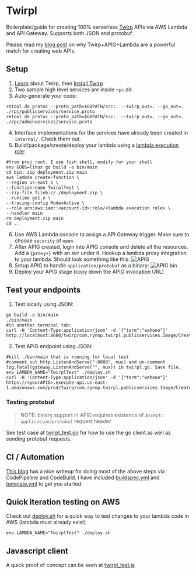 # Twirpl

Boilerplate/guide for creating 100% serverless [Twirp](https://github.com/twitchtv/twirp) APIs via AWS Lambda and API Gateway.  Supports both JSON and protobuf.

Please read my [blog post](https://rynop.com/2018/01/23/twirpl-twirp-go-framework-running-completely-serverless/) on why Twirp+APIG+Lambda are a powerful match for creating web APIs.

## Setup

1. [Learn](https://blog.twitch.tv/twirp-a-sweet-new-rpc-framework-for-go-5f2febbf35f#a99f) about Twirp, then [Install Twirp](https://github.com/twitchtv/twirp/wiki)
1. Two sample high level services are inside `rpc` dir.
1. Auto-generate your code:
```
retool do protoc --proto_path=$GOPATH/src:. --twirp_out=. --go_out=. ./rpc/publicservices/service.proto 
retool do protoc --proto_path=$GOPATH/src:. --twirp_out=. --go_out=. ./rpc/adminservices/service.proto 
```
4. Interface implementations for the services have already been created in `internal/`. Check them out.
5. Build/package/create/deploy your lambda using a [lambda execution role](https://docs.aws.amazon.com/lambda/latest/dg/intro-permission-model.html#lambda-intro-execution-role):
```
#from proj root. I use fish shell, modify for your shell
env GOOS=linux go build -o bin/main
cd bin; zip deployment.zip main
aws lambda create-function \
--region us-east-1 \
--function-name TwirplTest \
--zip-file fileb://./deployment.zip \
--runtime go1.x \
--tracing-config Mode=Active \
--role arn:aws:iam::<account-id>:role/<lambda execution role> \
--handler main
rm deployment.zip main
cd ..
```
6. Use AWS Lambda console to assign a API Gateway trigger.  Make sure to choose `security` of `open`.
7. After APIG created, login into APIG console and delete all the resources.  Add a `{proxy+}` with an `ANY` under it.  Hookup a lambda proxy integration to your lambda.  Should look something like this:
![APIG](https://rynop.files.wordpress.com/2018/01/screen-shot-2018-01-23-at-9-49-28-am.png?w=1566)
8. Setup APIG to handle `application/protobuf` as a binary:
![APIG bin](https://rynop.files.wordpress.com/2018/01/screen-shot-2018-01-22-at-3-20-18-pm.png?w=1848)
9. Deploy your APIG stage (copy down the APIG invocation URL)

## Test your endpoints

1. Test locally using JSON:
```
go build -o bin/main
./bin/main
#in another terminal tab:
curl -H 'Content-Type:application/json' -d '{"term":"wahooo"}' http://localhost:8080/twirp/com.rynop.twirpl.publicservices.Image/CreateGiphy
```
2. Test APIG endpoint using JSON:
```
#kill ./bin/main that is running for local test
#comment out http.ListenAndServe(":8080", mux) and un-comment log.Fatal(gateway.ListenAndServe("", mux)) in twirpl.go. Save file.
env LAMBDA_NAME="TwirplTest" ./deploy.sh
curl -H 'Content-Type:application/json' -d '{"term":"wahooo"}' https://<yourAPIG>.execute-api.us-east-1.amazonaws.com/prod/twirp/com.rynop.twirpl.publicservices.Image/CreateGiphy
```

### Testing protobuf

> NOTE: binary support in APIG requires existence of `Accept: application/protobuf` request header

See test case at [twirpl_test.go](./twirpl_test.go) for how to use the go client as well as sending protobuf requests.  

## CI / Automation

[This blog](https://aws.amazon.com/blogs/compute/announcing-go-support-for-aws-lambda/) has a nice writeup for doing most of the above steps via CodePipeline and CodeBuild.  I have included [buildspec.yml](buildspec.yml) and [template.yml](./template.yml) to get you started.

## Quick iteration testing on AWS

Check out [deploy.sh](./deploy.sh) for a quick way to test changes to your lambda code in AWS (lambda must already exist)

```
env LAMBDA_NAME="TwirplTest" ./deploy.sh
```

## Javascript client

A quick proof of concept can be seen at [twirpl_test.js](./twirpl_test.js)
